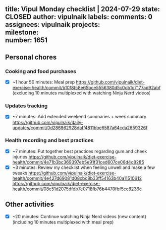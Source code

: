title:	Vipul Monday checklist | 2024-07-29
state:	CLOSED
author:	vipulnaik
labels:	
comments:	0
assignees:	vipulnaik
projects:	
milestone:	
number:	1651
--
## Personal chores

### Cooking and food purchases

- [x] ~1 hour 50 minutes: Meal prep https://github.com/vipulnaik/diet-exercise-health/commit/b10f8fc8e65bce5556380d5c0db1c7177ad92abf (excluding 10 minutes multiplexed with watching Ninja Nerd videos)

### Updates tracking

- [x] ~7 minutes: Add extended weekend summaries + week summary https://github.com/vipulnaik/daily-updates/commit/0d286862928daff4811bbe6587a64cda2659326f

### Health recording and best practices

- [x] ~7 minutes: Put together best practices regarding gum and cheek injuries https://github.com/vipulnaik/diet-exercise-health/commit/4e71b3bc369397eb5e91f31ced607ce06d4c8285
- [x] ~3 minutes: Review my checklist when feeling unwell and make a few tweaks https://github.com/vipulnaik/diet-exercise-health/commit/4e427d69081d08cbc8b33ff54163b40a11510612 https://github.com/vipulnaik/diet-exercise-health/commit/08c51d2075dfdb7e0718fb76b4470fbf5cc8236c

## Other activities

- [x] ~20 minutes: Continue watching Ninja Nerd videos (new content) (including 10 minutes multiplexed with meal prep)
